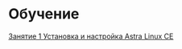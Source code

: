 # Обучение

[Занятие 1 Установка и настройка Astra Linux CE](https://github.com/Aleksey-10081967/Education/tree/main/lesson-1)
